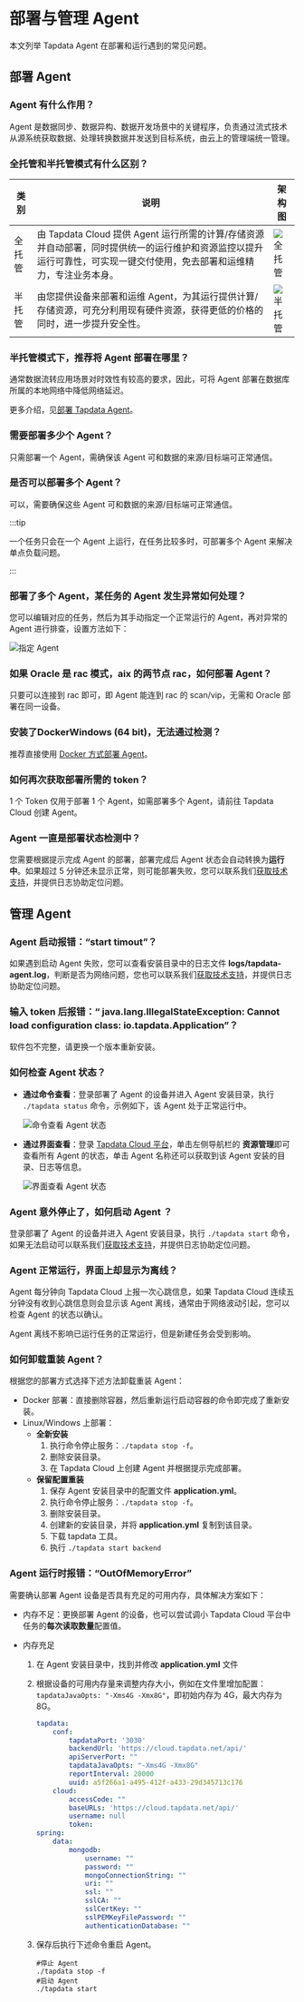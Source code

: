 # 部署与管理 Agent

本文列举 Tapdata Agent 在部署和运行遇到的常见问题。

## 部署 Agent

### Agent 有什么作用？

Agent 是数据同步、数据异构、数据开发场景中的关键程序，负责通过流式技术从源系统获取数据、处理转换数据并发送到目标系统，由云上的管理端统一管理。



### <span id="semi-and-full-agent">全托管和半托管模式有什么区别？</span>

| 类别   | 说明                                                         | 架构图                                     |
| ------ | ------------------------------------------------------------ | ------------------------------------------ |
| 全托管 | 由 Tapdata Cloud 提供 Agent 运行所需的计算/存储资源并自动部署，同时提供统一的运行维护和资源监控以提升运行可靠性，可实现一键交付使用，免去部署和运维精力，专注业务本身。 | ![全托管](../images/fully_managed.png)     |
| 半托管 | 由您提供设备来部署和运维 Agent，为其运行提供计算/存储资源，可充分利用现有硬件资源，获得更低的价格的同时，进一步提升安全性。 | ![半托管](../images/self_host_managed.png) |




### 半托管模式下，推荐将 Agent 部署在哪里？

通常数据流转应用场景对时效性有较高的要求，因此，可将 Agent 部署在数据库所属的本地网络中降低网络延迟。

更多介绍，见[部署 Tapdata Agent](../quick-start/install-agent)。

### 需要部署多少个 Agent？

只需部署一个 Agent，需确保该 Agent 可和数据的来源/目标端可正常通信。

### 是否可以部署多个 Agent？

可以，需要确保这些 Agent 可和数据的来源/目标端可正常通信。

:::tip

一个任务只会在一个 Agent 上运行，在任务比较多时，可部署多个 Agent 来解决单点负载问题。

:::

### 部署了多个 Agent，某任务的 Agent 发生异常如何处理？

您可以编辑对应的任务，然后为其手动指定一个正常运行的 Agent，再对异常的 Agent 进行排查，设置方法如下：

![指定 Agent](../images/specify_agent_cn.png)

### 如果 Oracle 是 rac 模式，aix 的两节点 rac，如何部署 Agent？

只要可以连接到 rac 即可，即 Agent 能连到 rac 的 scan/vip，无需和 Oracle 部署在同一设备。 

### 安装了DockerWindows (64 bit)，无法通过检测？

推荐直接使用 [Docker 方式部署 Agent](../quick-start/install-agent/agent-on-docker.md)。

### 如何再次获取部署所需的 token？

1 个 Token 仅用于部署 1 个 Agent，如需部署多个 Agent，请前往 Tapdata Cloud 创建 Agent。

### Agent 一直是部署状态检测中？

您需要根据提示完成 Agent 的部署，部署完成后 Agent 状态会自动转换为**运行中**。如果超过 5 分钟还未显示正常，则可能部署失败，您可以联系我们[获取技术支持](support.md)，并提供日志协助定位问题。



## 管理 Agent

### Agent 启动报错：“start timout”？

如果遇到启动 Agent 失败，您可以查看安装目录中的日志文件 **logs/tapdata-agent.log**，判断是否为网络问题，您也可以联系我们[获取技术支持](support.md)，并提供日志协助定位问题。

### 输入 token 后报错：“ java.lang.IllegalStateException: Cannot load configuration class: io.tapdata.Application”？

软件包不完整，请更换一个版本重新安装。

### 如何检查 Agent 状态？

* **通过命令查看**：登录部署了 Agent 的设备并进入 Agent 安装目录，执行 `./tapdata status` 命令，示例如下，该 Agent 处于正常运行中。

  ![命令查看 Agent 状态](../images/agent_status_cli.png)

* **通过界面查看**：登录 [Tapdata Cloud 平台](https://cloud.tapdata.net/console/v3/)，单击左侧导航栏的 **资源管理**即可查看所有 Agent 的状态，单击 Agent 名称还可以获取到该 Agent 安装的目录、日志等信息。

  ![界面查看 Agent 状态](../images/agent_status_ui_cn.png)

### Agent 意外停止了，如何启动 Agent ？

登录部署了 Agent 的设备并进入 Agent 安装目录，执行 `./tapdata start` 命令，如果无法启动可以联系我们[获取技术支持](support.md)，并提供日志协助定位问题。

### Agent 正常运行，界面上却显示为离线？

Agent 每分钟向 Tapdata Cloud 上报一次心跳信息，如果  Tapdata Cloud 连续五分钟没有收到心跳信息则会显示该 Agent 离线，通常由于网络波动引起，您可以检查 Agent 的状态以确认。

Agent 离线不影响已运行任务的正常运行，但是新建任务会受到影响。 

### 如何卸载重装 Agent？

根据您的部署方式选择下述方法卸载重装 Agent：

* Docker 部署：直接删除容器，然后重新运行启动容器的命令即完成了重新安装。
* Linux/Windows 上部署：
  * **全新安装**
    1. 执行命令停止服务：`./tapdata stop -f`。
    2. 删除安装目录。
    3. 在 Tapdata Cloud 上创建 Agent 并根据提示完成部署。
  * **保留配置重装**
    1. 保存 Agent 安装目录中的配置文件 **application.yml**。
    2. 执行命令停止服务：`./tapdata stop -f`。
    3. 删除安装目录。
    4. 创建新的安装目录，并将 **application.yml** 复制到该目录。
    5. 下载 tapdata 工具。
    6. 执行 `./tapdata start backend `

### Agent 运行时报错：“OutOfMemoryError”

需要确认部署 Agent 设备是否具有充足的可用内存，具体解决方案如下：

* 内存不足：更换部署 Agent 的设备，也可以尝试调小 Tapdata Cloud 平台中任务的**每次读取数量**配置值。

* 内存充足

  1. 在 Agent 安装目录中，找到并修改 **application.yml** 文件

  2. 根据设备的可用内存量来调整内存大小，例如在文件里增加配置：`tapdataJavaOpts: "-Xms4G -Xmx8G"`，即初始内存为 4G，最大内存为 8G。

     ```yaml
     tapdata:
         conf:
             tapdataPort: '3030'
             backendUrl: 'https://cloud.tapdata.net/api/'
             apiServerPort: ""
             tapdataJavaOpts: "-Xms4G -Xmx8G"
             reportInterval: 20000
             uuid: a5f266a1-a495-412f-a433-29d345713c176
         cloud:
             accessCode: ""
             baseURLs: 'https://cloud.tapdata.net/api/'
             username: null
             token: 
     spring:
         data:
             mongodb:
                 username: ""
                 password: ""
                 mongoConnectionString: ""
                 uri: ""
                 ssl: ""
                 sslCA: ""
                 sslCertKey: ""
                 sslPEMKeyFilePassword: ""
                 authenticationDatabase: ""
     ```

     

  3. 保存后执行下述命令重启 Agent。

     ```shell
     #停止 Agent
     ./tapdata stop -f
     #启动 Agent
     ./tapdata start
     ```

     
